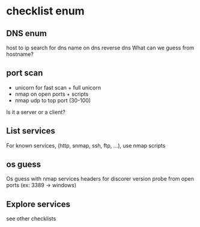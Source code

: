 # checklist enum 

## DNS enum
host to ip
search for dns name on dns
reverse dns
What can we guess from hostname?

## port scan
* unicorn for fast scan + full unicorn
* nmap on open ports + scripts
* nmap udp to top port (30-100)

Is it a server or a client?

## List services
For known services, (http, snmap, ssh, ftp, ...), use nmap scripts

## os guess
Os guess with nmap
services headers for discorer version
probe from open ports (ex: 3389 -> windows)

## Explore services
see other checklists
